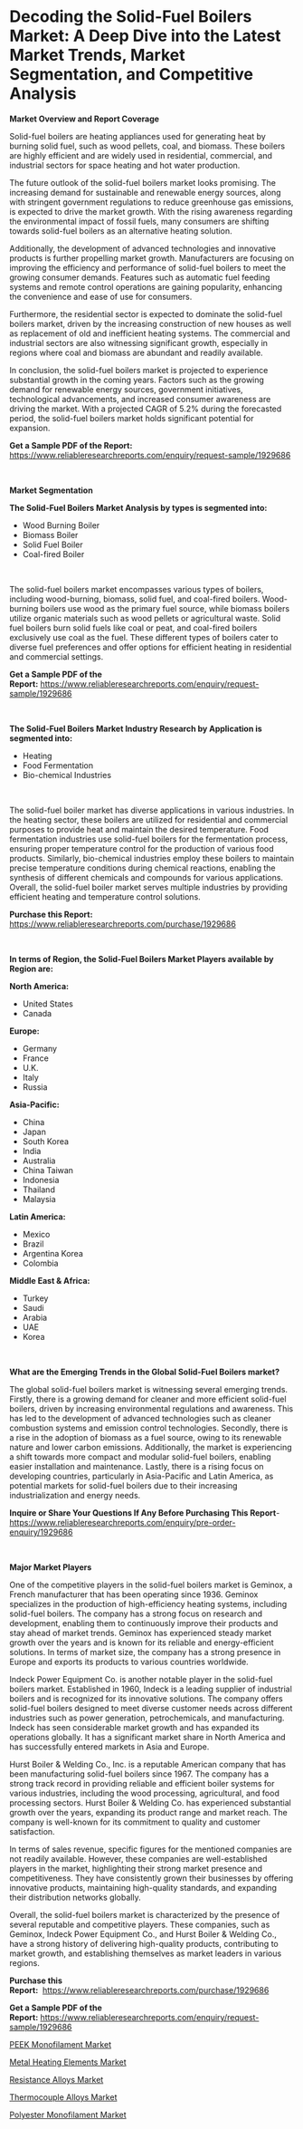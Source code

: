 <p><h1>Decoding the Solid-Fuel Boilers Market: A Deep Dive into the Latest Market Trends, Market Segmentation, and Competitive Analysis</h1></p><p><strong>Market Overview and Report Coverage</strong></p>
<p><p>Solid-fuel boilers are heating appliances used for generating heat by burning solid fuel, such as wood pellets, coal, and biomass. These boilers are highly efficient and are widely used in residential, commercial, and industrial sectors for space heating and hot water production.</p><p>The future outlook of the solid-fuel boilers market looks promising. The increasing demand for sustainable and renewable energy sources, along with stringent government regulations to reduce greenhouse gas emissions, is expected to drive the market growth. With the rising awareness regarding the environmental impact of fossil fuels, many consumers are shifting towards solid-fuel boilers as an alternative heating solution.</p><p>Additionally, the development of advanced technologies and innovative products is further propelling market growth. Manufacturers are focusing on improving the efficiency and performance of solid-fuel boilers to meet the growing consumer demands. Features such as automatic fuel feeding systems and remote control operations are gaining popularity, enhancing the convenience and ease of use for consumers.</p><p>Furthermore, the residential sector is expected to dominate the solid-fuel boilers market, driven by the increasing construction of new houses as well as replacement of old and inefficient heating systems. The commercial and industrial sectors are also witnessing significant growth, especially in regions where coal and biomass are abundant and readily available.</p><p>In conclusion, the solid-fuel boilers market is projected to experience substantial growth in the coming years. Factors such as the growing demand for renewable energy sources, government initiatives, technological advancements, and increased consumer awareness are driving the market. With a projected CAGR of 5.2% during the forecasted period, the solid-fuel boilers market holds significant potential for expansion.</p></p>
<p><strong>Get a Sample PDF of the Report:</strong> <a href="https://www.reliableresearchreports.com/enquiry/request-sample/1929686">https://www.reliableresearchreports.com/enquiry/request-sample/1929686</a></p>
<p>&nbsp;</p>
<p><strong>Market Segmentation</strong></p>
<p><strong>The Solid-Fuel Boilers Market Analysis by types is segmented into:</strong></p>
<p><ul><li>Wood Burning Boiler</li><li>Biomass Boiler</li><li>Solid Fuel Boiler</li><li>Coal-fired Boiler</li></ul></p>
<p>&nbsp;</p>
<p><p>The solid-fuel boilers market encompasses various types of boilers, including wood-burning, biomass, solid fuel, and coal-fired boilers. Wood-burning boilers use wood as the primary fuel source, while biomass boilers utilize organic materials such as wood pellets or agricultural waste. Solid fuel boilers burn solid fuels like coal or peat, and coal-fired boilers exclusively use coal as the fuel. These different types of boilers cater to diverse fuel preferences and offer options for efficient heating in residential and commercial settings.</p></p>
<p><strong>Get a Sample PDF of the Report:</strong>&nbsp;<a href="https://www.reliableresearchreports.com/enquiry/request-sample/1929686">https://www.reliableresearchreports.com/enquiry/request-sample/1929686</a></p>
<p>&nbsp;</p>
<p><strong>The Solid-Fuel Boilers Market Industry Research by Application is segmented into:</strong></p>
<p><ul><li>Heating</li><li>Food Fermentation</li><li>Bio-chemical Industries</li></ul></p>
<p>&nbsp;</p>
<p><p>The solid-fuel boiler market has diverse applications in various industries. In the heating sector, these boilers are utilized for residential and commercial purposes to provide heat and maintain the desired temperature. Food fermentation industries use solid-fuel boilers for the fermentation process, ensuring proper temperature control for the production of various food products. Similarly, bio-chemical industries employ these boilers to maintain precise temperature conditions during chemical reactions, enabling the synthesis of different chemicals and compounds for various applications. Overall, the solid-fuel boiler market serves multiple industries by providing efficient heating and temperature control solutions.</p></p>
<p><strong>Purchase this Report:</strong>&nbsp; <a href="https://www.reliableresearchreports.com/purchase/1929686">https://www.reliableresearchreports.com/purchase/1929686</a></p>
<p>&nbsp;</p>
<p><strong>In terms of Region, the Solid-Fuel Boilers Market Players available by Region are:</strong></p>
<p>
    <p> <strong> North America: </strong>
        <ul>
            <li>United States</li>
            <li>Canada</li>
        </ul>
        </p> 
    <p> <strong> Europe: </strong>
        <ul>
            <li>Germany</li>
            <li>France</li>
            <li>U.K.</li>
            <li>Italy</li>
            <li>Russia</li>
        </ul>
        </p> 
    <p> <strong> Asia-Pacific: </strong>
        <ul>
            <li>China</li>
            <li>Japan</li>
            <li>South Korea</li>
            <li>India</li>
            <li>Australia</li>
            <li>China Taiwan</li>
            <li>Indonesia</li>
            <li>Thailand</li>
            <li>Malaysia</li>
        </ul>
        </p> 
    <p> <strong> Latin America: </strong>
        <ul>
            <li>Mexico</li>
            <li>Brazil</li>
            <li>Argentina Korea</li>
            <li>Colombia</li>
        </ul>
        </p> 
    <p> <strong> Middle East & Africa: </strong>
        <ul>
            <li>Turkey</li>
            <li>Saudi</li>
            <li>Arabia</li>
            <li>UAE</li>
            <li>Korea</li>
        </ul>
    </p>
    </p>
<p>&nbsp;</p>
<p><strong>What are the Emerging Trends in the Global Solid-Fuel Boilers market?</strong></p>
<p><p>The global solid-fuel boilers market is witnessing several emerging trends. Firstly, there is a growing demand for cleaner and more efficient solid-fuel boilers, driven by increasing environmental regulations and awareness. This has led to the development of advanced technologies such as cleaner combustion systems and emission control technologies. Secondly, there is a rise in the adoption of biomass as a fuel source, owing to its renewable nature and lower carbon emissions. Additionally, the market is experiencing a shift towards more compact and modular solid-fuel boilers, enabling easier installation and maintenance. Lastly, there is a rising focus on developing countries, particularly in Asia-Pacific and Latin America, as potential markets for solid-fuel boilers due to their increasing industrialization and energy needs.</p></p>
<p><strong>Inquire or Share Your Questions If Any Before Purchasing This Report</strong>- <a href="https://www.reliableresearchreports.com/enquiry/pre-order-enquiry/1929686">https://www.reliableresearchreports.com/enquiry/pre-order-enquiry/1929686</a></p>
<p>&nbsp;</p>
<p><strong>Major Market Players</strong></p>
<p><p>One of the competitive players in the solid-fuel boilers market is Geminox, a French manufacturer that has been operating since 1936. Geminox specializes in the production of high-efficiency heating systems, including solid-fuel boilers. The company has a strong focus on research and development, enabling them to continuously improve their products and stay ahead of market trends. Geminox has experienced steady market growth over the years and is known for its reliable and energy-efficient solutions. In terms of market size, the company has a strong presence in Europe and exports its products to various countries worldwide.</p><p>Indeck Power Equipment Co. is another notable player in the solid-fuel boilers market. Established in 1960, Indeck is a leading supplier of industrial boilers and is recognized for its innovative solutions. The company offers solid-fuel boilers designed to meet diverse customer needs across different industries such as power generation, petrochemicals, and manufacturing. Indeck has seen considerable market growth and has expanded its operations globally. It has a significant market share in North America and has successfully entered markets in Asia and Europe.</p><p>Hurst Boiler & Welding Co., Inc. is a reputable American company that has been manufacturing solid-fuel boilers since 1967. The company has a strong track record in providing reliable and efficient boiler systems for various industries, including the wood processing, agricultural, and food processing sectors. Hurst Boiler & Welding Co. has experienced substantial growth over the years, expanding its product range and market reach. The company is well-known for its commitment to quality and customer satisfaction.</p><p>In terms of sales revenue, specific figures for the mentioned companies are not readily available. However, these companies are well-established players in the market, highlighting their strong market presence and competitiveness. They have consistently grown their businesses by offering innovative products, maintaining high-quality standards, and expanding their distribution networks globally.</p><p>Overall, the solid-fuel boilers market is characterized by the presence of several reputable and competitive players. These companies, such as Geminox, Indeck Power Equipment Co., and Hurst Boiler & Welding Co., have a strong history of delivering high-quality products, contributing to market growth, and establishing themselves as market leaders in various regions.</p></p>
<p><strong>Purchase this Report:</strong>&nbsp;&nbsp;<a href="https://www.reliableresearchreports.com/purchase/1929686">https://www.reliableresearchreports.com/purchase/1929686</a></p>
<p></p>
<p><strong>Get a Sample PDF of the Report:</strong>&nbsp;<a href="https://www.reliableresearchreports.com/enquiry/request-sample/1929686">https://www.reliableresearchreports.com/enquiry/request-sample/1929686</a></p>
<p><p><a href="https://medium.com/@barttrantow2023/peek-monofilament-market-size-reveals-the-best-marketing-channels-in-global-industry-a3bc37eb49a7">PEEK Monofilament Market</a></p><p><a href="https://medium.com/@justicelang2023/metal-heating-elements-nbsp-market-focuses-on-market-share-size-and-projected-forecast-till-2030-e444bcf49249">Metal Heating Elements Market</a></p><p><a href="https://medium.com/@amaliarobel/resistance-alloys-market-analysis-and-sze-forecasted-for-period-from-2023-to-2030-f89ca6288a26">Resistance Alloys Market</a></p><p><a href="https://medium.com/@lincolnfeil/thermocouple-alloys-market-analysis-and-sze-forecasted-for-period-from-2023-to-2030-0cf4c6904d26">Thermocouple Alloys Market</a></p><p><a href="https://medium.com/@reecebednar/polyester-monofilament-market-analysis-its-cagr-market-segmentation-and-global-industry-overview-a85769b68c46">Polyester Monofilament Market</a></p></p>